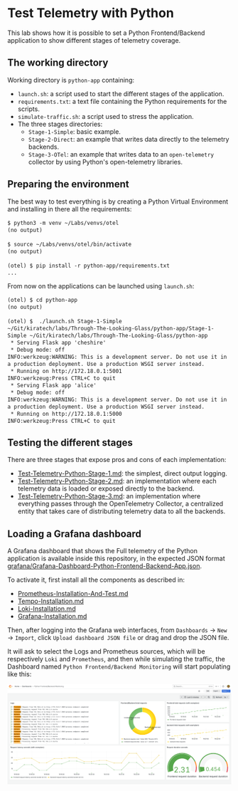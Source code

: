 # Test Telemetry with Python

This lab shows how it is possible to set a Python Frontend/Backend application
to show different stages of telemetry coverage.

## The working directory

Working directory is `python-app` containing:

- `launch.sh`: a script used to start the different stages of the application.
- `requirements.txt`: a text file containing the Python requirements for the
  scripts.
- `simulate-traffic.sh`: a script used to stress the application.
- The three stages directories:
  - `Stage-1-Simple`: basic example.
  - `Stage-2-Direct`: an example that writes data directly to the telemetry
    backends.
  - `Stage-3-OTel`: an example that writes data to an `open-telemetry` collector
    by using Python's open-telemetry libraries.

## Preparing the environment

The best way to test everything is by creating a Python Virtual Environment and
installing in there all the requirements:

```console
$ python3 -m venv ~/Labs/venvs/otel
(no output)

$ source ~/Labs/venvs/otel/bin/activate
(no output)

(otel) $ pip install -r python-app/requirements.txt
...
```

From now on the applications can be launched using `launch.sh`:

```console
(otel) $ cd python-app
(no output)

(otel) $  ./launch.sh Stage-1-Simple
~/Git/kiratech/labs/Through-The-Looking-Glass/python-app/Stage-1-Simple ~/Git/kiratech/labs/Through-The-Looking-Glass/python-app
 * Serving Flask app 'cheshire'
 * Debug mode: off
INFO:werkzeug:WARNING: This is a development server. Do not use it in a production deployment. Use a production WSGI server instead.
 * Running on http://172.18.0.1:5001
INFO:werkzeug:Press CTRL+C to quit
 * Serving Flask app 'alice'
 * Debug mode: off
INFO:werkzeug:WARNING: This is a development server. Do not use it in a production deployment. Use a production WSGI server instead.
 * Running on http://172.18.0.1:5000
INFO:werkzeug:Press CTRL+C to quit
```

## Testing the different stages

There are three stages that expose pros and cons of each implementation:

- [Test-Telemetry-Python-Stage-1.md](): the simplest, direct output logging.
- [Test-Telemetry-Python-Stage-2.md](): an implementation where each telemetry 
  data is loaded or exposed directly to the backend.
- [Test-Telemetry-Python-Stage-3.md](): an implementation where everything
  passes through the OpenTelemetry Collector, a centralized entity that takes
  care of distributing telemetry data to all the backends.

## Loading a Grafana dashboard

A Grafana dashboard that shows the Full telemetry of the Python application is
available inside this repository, in the expected JSON format
[grafana/Grafana-Dashboard-Python-Frontend-Backend-App.json]().

To activate it, first install all the components as described in:

- [Prometheus-Installation-And-Test.md]()
- [Tempo-Installation.md]()
- [Loki-Installation.md]()
- [Grafana-Installation.md]()

Then, after logging into the Grafana web interfaces, from `Dashboards` -> `New`
-> `Import`, click `Upload dashboard JSON file` or drag and drop the JSON file.

It will ask to select the Logs and Prometheus sources, which will be
respectively `Loki` and `Prometheus`, and then while simulating the traffic, the
Dashboard named `Python Frontend/Backend Monitoring` will start populating like
this:

![Grafana Telemetry Dashboard](images/Grafana-Telemetry-Dashboard.png)
